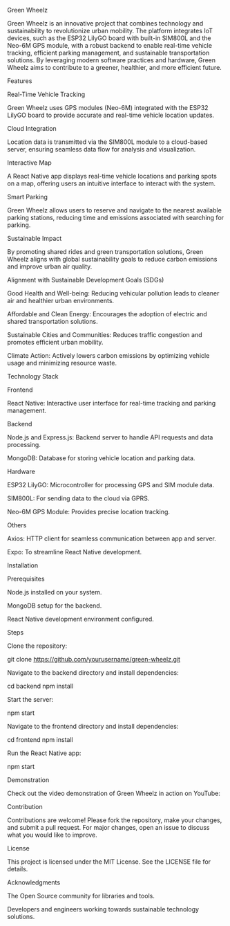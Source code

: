 Green Wheelz

Green Wheelz is an innovative project that combines technology and sustainability to revolutionize urban mobility. The platform integrates IoT devices, such as the ESP32 LilyGO board with built-in SIM800L and the Neo-6M GPS module, with a robust backend to enable real-time vehicle tracking, efficient parking management, and sustainable transportation solutions. By leveraging modern software practices and hardware, Green Wheelz aims to contribute to a greener, healthier, and more efficient future.

Features

Real-Time Vehicle Tracking

Green Wheelz uses GPS modules (Neo-6M) integrated with the ESP32 LilyGO board to provide accurate and real-time vehicle location updates.

Cloud Integration

Location data is transmitted via the SIM800L module to a cloud-based server, ensuring seamless data flow for analysis and visualization.

Interactive Map

A React Native app displays real-time vehicle locations and parking spots on a map, offering users an intuitive interface to interact with the system.

Smart Parking

Green Wheelz allows users to reserve and navigate to the nearest available parking stations, reducing time and emissions associated with searching for parking.

Sustainable Impact

By promoting shared rides and green transportation solutions, Green Wheelz aligns with global sustainability goals to reduce carbon emissions and improve urban air quality.

Alignment with Sustainable Development Goals (SDGs)

Good Health and Well-being: Reducing vehicular pollution leads to cleaner air and healthier urban environments.

Affordable and Clean Energy: Encourages the adoption of electric and shared transportation solutions.

Sustainable Cities and Communities: Reduces traffic congestion and promotes efficient urban mobility.

Climate Action: Actively lowers carbon emissions by optimizing vehicle usage and minimizing resource waste.

Technology Stack

Frontend

React Native: Interactive user interface for real-time tracking and parking management.

Backend

Node.js and Express.js: Backend server to handle API requests and data processing.

MongoDB: Database for storing vehicle location and parking data.

Hardware

ESP32 LilyGO: Microcontroller for processing GPS and SIM module data.

SIM800L: For sending data to the cloud via GPRS.

Neo-6M GPS Module: Provides precise location tracking.

Others

Axios: HTTP client for seamless communication between app and server.

Expo: To streamline React Native development.

Installation

Prerequisites

Node.js installed on your system.

MongoDB setup for the backend.

React Native development environment configured.

Steps

Clone the repository:

git clone https://github.com/yourusername/green-wheelz.git

Navigate to the backend directory and install dependencies:

cd backend
npm install

Start the server:

npm start

Navigate to the frontend directory and install dependencies:

cd frontend
npm install

Run the React Native app:

npm start

Demonstration

Check out the video demonstration of Green Wheelz in action on YouTube:



Contribution

Contributions are welcome! Please fork the repository, make your changes, and submit a pull request. For major changes, open an issue to discuss what you would like to improve.

License

This project is licensed under the MIT License. See the LICENSE file for details.

Acknowledgments

The Open Source community for libraries and tools.

Developers and engineers working towards sustainable technology solutions.

